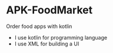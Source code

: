 # APK-FoodMarket
Order food apps with kotlin

- I use kotlin for programming language
- I use XML for building a UI
